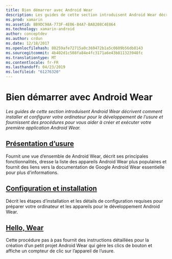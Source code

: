 ```yaml
---
title: Bien démarrer avec Android Wear
description: Les guides de cette section introduisent Android Wear décrivent comment installer et configurer votre ordinateur pour le développement de l’usure et fournissent des procédures pour vous aider à créer et exécuter votre première application Android Wear.
ms.prod: xamarin
ms.assetid: 8B9DC98A-773F-4E06-84A7-BA8208C4E864
ms.technology: xamarin-android
author: conceptdev
ms.author: crdun
ms.date: 12/18/2017
ms.openlocfilehash: 88259afe72715a0c369472b1a5c0609b56db8143
ms.sourcegitcommit: 4b402d1c508fa84e4fc3171a6e43b811323948fc
ms.translationtype: MT
ms.contentlocale: fr-FR
ms.lasthandoff: 04/23/2019
ms.locfileid: "61276320"
---
```

# <a name="get-started-with-android-wear"></a>Bien démarrer avec Android Wear

_Les guides de cette section introduisent Android Wear décrivent comment installer et configurer votre ordinateur pour le développement de l’usure et fournissent des procédures pour vous aider à créer et exécuter votre première application Android Wear._

## <a name="introduction-to-wearandroidwearget-startedintro-to-wearmd"></a>[Présentation d’usure](~/android/wear/get-started/intro-to-wear.md)

Fournit une vue d’ensemble de Android Wear, décrit ses principales fonctionnalités, dresse la liste des appareils Android Wear plus populaires et fournit des liens vers la documentation de Google Android Wear essentielle pour plus d’informations.

## <a name="setup--installationandroidwearget-startedinstallationmd"></a>[Configuration et installation](~/android/wear/get-started/installation.md)

Décrit les étapes d’installation et les détails de configuration requises pour préparer votre ordinateur et les appareils pour le développement Android Wear.

## <a name="hello-wearandroidwearget-startedhello-wearmd"></a>[Hello, Wear](~/android/wear/get-started/hello-wear.md)

Cette procédure pas à pas fournit des instructions détaillées pour la création d’un petit projet Android Wear qui gère les clics de bouton et affiche un compteur de clic sur l’appareil de l’usure.
